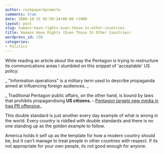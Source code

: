 ```yaml
---
author: rockpaperdynamite
comments: true
date: 2006-10-31 05:59:24+00:00 +1000
layout: post
slug: humans-have-rights-even-those-in-other-countries
title: Humans Have Rights (Even Those In Other Countries)
wordpress_id: 156
categories:
- Politics
---
```


While reading an article about the way the Pentagon is trying to restructure its communications areas I stumbled on this snippet of 'acceptable' US policy:


_  "Information operations" is a military term used to describe propaganda aimed at influencing foreign audiences. _




_  Traditional Pentagon public affairs, on the other hand, is bound by laws that prohibits propagandising __US citizens. -__ [Pentagon targets new media in Iraq PR offensive](http://www.abc.net.au/news/newsitems/200610/s1777817.htm)_




This double standard is just another every day example of what is wrong in the world. Every country is riddled with double standards and there is no one standing up as the golden example to follow.




America holds it self up as the template for how a modern country should be,  but it can't manage to treat people in other countries with respect. If its not appropriate for your own people, its not good enough for anyone.
